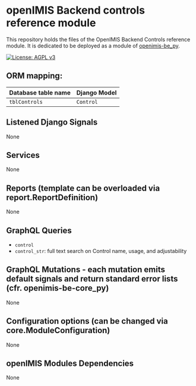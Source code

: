 # openIMIS Backend controls reference module

This repository holds the files of the OpenIMIS Backend Controls reference module.
It is dedicated to be deployed as a module of [openimis-be_py](https://github.com/openimis/openimis-be_py).

[![License: AGPL v3](https://img.shields.io/badge/License-AGPL%20v3-blue.svg)](https://www.gnu.org/licenses/agpl-3.0)


## ORM mapping:

| Database table name | Django Model |
| - | - |
| `tblControls` | `Control` |

## Listened Django Signals

None

## Services

None

## Reports (template can be overloaded via report.ReportDefinition)

None

## GraphQL Queries

* `control`
* `control_str`: full text search on Control name, usage, and adjustability

## GraphQL Mutations - each mutation emits default signals and return standard error lists (cfr. openimis-be-core_py)

None

## Configuration options (can be changed via core.ModuleConfiguration)

None

## openIMIS Modules Dependencies

None